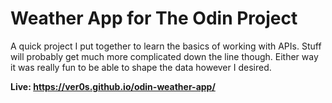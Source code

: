 # Weather App for The Odin Project

A quick project I put together to learn the basics of working with APIs. Stuff will probably get much more complicated down the line though. Either way it was really fun to be able to shape the data however I desired.

**Live: https://ver0s.github.io/odin-weather-app/**
